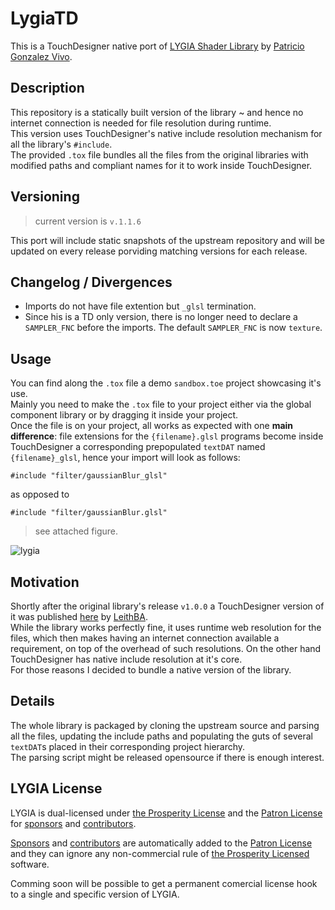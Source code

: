 # LygiaTD

This is a TouchDesigner native port of [LYGIA Shader Library](https://github.com/patriciogonzalezvivo/lygia) by [Patricio Gonzalez Vivo](https://github.com/patriciogonzalezvivo).

## Description

This repository is a statically built version of the library ~ and hence no internet connection is needed for file resolution during runtime.  
This version uses TouchDesigner's native include resolution mechanism for all the library's `#include`.  
The provided `.tox` file bundles all the files from the original libraries with modified paths and compliant names for it to work inside TouchDesigner.

## Versioning

> current version is `v.1.1.6`

This port will include static snapshots of the upstream repository and will be updated on every release porviding matching versions for each release.

## Changelog / Divergences

- Imports do not have file extention but `_glsl` termination.
- Since his is a TD only version, there is no longer need to declare a `SAMPLER_FNC` before the imports. The default `SAMPLER_FNC` is now `texture`.

## Usage

You can find along the `.tox` file a demo `sandbox.toe` project showcasing it's use.  
Mainly you need to make the `.tox` file to your project either via the global component library or by dragging it inside your project.  
Once the file is on your project, all works as expected with one **main difference**: file extensions for the `{filename}.glsl` programs become inside TouchDesigner a corresponding prepopulated `textDAT` named `{filename}_glsl`, hence your import will look as follows:

```
#include "filter/gaussianBlur_glsl"
```

as opposed to

```
#include "filter/gaussianBlur.glsl"
```

> see attached figure.

![lygia](https://user-images.githubusercontent.com/1661889/201487441-4f8f867a-d75a-42f8-a1a6-d38002bd4d22.jpg)

## Motivation

Shortly after the original library's release `v1.0.0` a TouchDesigner version of it was published [here](https://derivative.ca/community-post/asset/lygia-touchdesginer/66804) by [LeithBA](https://github.com/LeithBA).  
While the library works perfectly fine, it uses runtime web resolution for the files, which then makes having an internet connection available a requirement, on top of the overhead of such resolutions.
On the other hand TouchDesigner has native include resolution at it's core.  
For those reasons I decided to bundle a native version of the library.

## Details

The whole library is packaged by cloning the upstream source and parsing all the files, updating the include paths and populating the guts of several `textDAT`s placed in their corresponding project hierarchy.  
The parsing script might be released opensource if there is enough interest.

## LYGIA License

LYGIA is dual-licensed under [the Prosperity License](https://prosperitylicense.com/versions/3.0.0) and the [Patron License](https://lygia.xyz/license) for [sponsors](https://github.com/sponsors/patriciogonzalezvivo) and [contributors](https://github.com/patriciogonzalezvivo/lygia/graphs/contributors).

[Sponsors](https://github.com/sponsors/patriciogonzalezvivo) and [contributors](https://github.com/patriciogonzalezvivo/lygia/graphs/contributors) are automatically added to the [Patron License](https://lygia.xyz/license) and they can ignore any non-commercial rule of [the Prosperity Licensed](https://prosperitylicense.com/versions/3.0.0) software.

Comming soon will be possible to get a permanent comercial license hook to a single and specific version of LYGIA.
